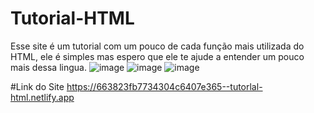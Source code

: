 # Tutorial-HTML

Esse site é um tutorial com um pouco de cada função mais utilizada do HTML, ele é simples mas espero que ele te ajude a entender um pouco mais dessa lingua.
![image](https://github.com/mariaclaracosta/Tutorial-HTML/assets/106972816/dfd48e7a-c55c-4917-9a14-d814edcfc65a)
![image](https://github.com/mariaclaracosta/Tutorial-HTML/assets/106972816/51fdb98d-1fa8-42db-ae18-2227f139dcb9)
![image](https://github.com/mariaclaracosta/Tutorial-HTML/assets/106972816/499cce2a-3b44-44aa-9544-d35f84e67633)

#Link do Site
https://663823fb7734304c6407e365--tutorlal-html.netlify.app
